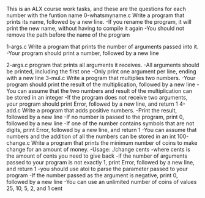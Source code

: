This is an ALX course work tasks, and these are the questions for each number with the funtion name
0-whatsmyname.c
	Write a program that prints its name, followed by a new line.
	-If you rename the program, it will print the new name, without having to compile it again
	-You should not remove the path before the name of the program

1-args.c
	Write a program that prints the number of arguments passed into it.
	-Your program should print a number, followed by a new line

2-args.c
	program that prints all arguments it receives.
	-All arguments should be printed, including the first one
	-Only print one argument per line, ending with a new line
3-mul.c
	Write a program that multiplies two numbers.
	-Your program should print the result of the multiplication, followed by a new line
	-You can assume that the two numbers and result of the multiplication can be stored in an integer
	-If the program does not receive two arguments, your program should print Error, followed by a new line, and return 1
4-add.c
	Write a program that adds positive numbers.
	-Print the result, followed by a new line
	-If no number is passed to the program, print 0, followed by a new line
	-If one of the number contains symbols that are not digits, print Error, followed by a new line, and return 1
	-You can assume that numbers and the addition of all the numbers can be stored in an int
100-change.c
	Write a program that prints the minimum number of coins to make change for an amount of money.
	-Usage: ./change cents
	-where cents is the amount of cents you need to give back
	-if the number of arguments passed to your program is not exactly 1, print Error, followed by a new line, and return 1
	-you should use atoi to parse the parameter passed to your program
	-If the number passed as the argument is negative, print 0, followed by a new line
	-You can use an unlimited number of coins of values 25, 10, 5, 2, and 1 cent
